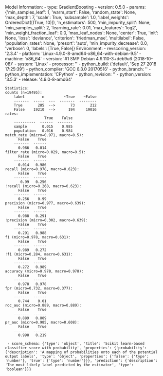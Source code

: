 Model Information:
	 - type: GradientBoosting
	 - version: 0.5.0
	 - params: {'min_samples_leaf': 1, 'warm_start': False, 'random_state': None, 'max_depth': 7, 'scale': True, 'subsample': 1.0, 'label_weights': OrderedDict([(True, 10)]), 'n_estimators': 500, 'min_impurity_split': None, 'min_samples_split': 2, 'learning_rate': 0.01, 'max_features': 'log2', 'min_weight_fraction_leaf': 0.0, 'max_leaf_nodes': None, 'center': True, 'init': None, 'loss': 'deviance', 'criterion': 'friedman_mse', 'multilabel': False, 'population_rates': None, 'presort': 'auto', 'min_impurity_decrease': 0.0, 'verbose': 0, 'labels': [True, False]}
	Environment:
	 - revscoring_version: '2.3.4'
	 - platform: 'Linux-4.9.0-8-amd64-x86_64-with-debian-9.5'
	 - machine: 'x86_64'
	 - version: '#1 SMP Debian 4.9.110-3+deb9u6 (2018-10-08)'
	 - system: 'Linux'
	 - processor: ''
	 - python_build: ('default', 'Sep 27 2018 17:25:39')
	 - python_compiler: 'GCC 6.3.0 20170516'
	 - python_branch: ''
	 - python_implementation: 'CPython'
	 - python_revision: ''
	 - python_version: '3.5.3'
	 - release: '4.9.0-8-amd64'
	
	Statistics:
	counts (n=19495):
		label        n         ~True    ~False
		-------  -----  ---  -------  --------
		True       285  -->       73       212
		False    19210  -->      194     19016
	rates:
		              True    False
		----------  ------  -------
		sample       0.015    0.985
		population   0.016    0.984
	match_rate (micro=0.971, macro=0.5):
		  False    True
		-------  ------
		  0.986   0.014
	filter_rate (micro=0.029, macro=0.5):
		  False    True
		-------  ------
		  0.014   0.986
	recall (micro=0.978, macro=0.623):
		  False    True
		-------  ------
		   0.99   0.256
	!recall (micro=0.268, macro=0.623):
		  False    True
		-------  ------
		  0.256    0.99
	precision (micro=0.977, macro=0.639):
		  False    True
		-------  ------
		  0.988   0.291
	!precision (micro=0.302, macro=0.639):
		  False    True
		-------  ------
		  0.291   0.988
	f1 (micro=0.978, macro=0.631):
		  False    True
		-------  ------
		  0.989   0.272
	!f1 (micro=0.284, macro=0.631):
		  False    True
		-------  ------
		  0.272   0.989
	accuracy (micro=0.978, macro=0.978):
		  False    True
		-------  ------
		  0.978   0.978
	fpr (micro=0.732, macro=0.377):
		  False    True
		-------  ------
		  0.744    0.01
	roc_auc (micro=0.889, macro=0.889):
		  False    True
		-------  ------
		  0.889   0.889
	pr_auc (micro=0.985, macro=0.608):
		  False    True
		-------  ------
		  0.998   0.219
	
	 - score_schema: {'type': 'object', 'title': 'Scikit learn-based classifier score with probability', 'properties': {'probability': {'description': 'A mapping of probabilities onto each of the potential output labels', 'type': 'object', 'properties': {'false': {'type': 'number'}, 'true': {'type': 'number'}}}, 'prediction': {'description': 'The most likely label predicted by the estimator', 'type': 'boolean'}}}

